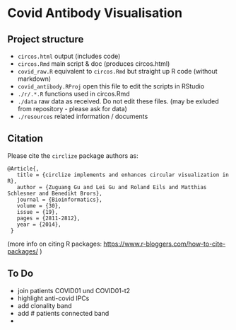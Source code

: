 # Covid Antibody Visualisation

## Project structure
- `circos.html` output (includes code)
- `circos.Rmd`  main script & doc (produces circos.html)
- `covid_raw.R` equivalent to `circos.Rmd` but straight up R code (without markdown)
- `covid_antibody.RProj` open this file to edit the scripts in RStudio
- `./r/.*.R` functions used in circos.Rmd
- `./data` raw data as received. Do not edit these files. (may be exluded from repository - please ask for data)
- `./resources` related information / documents

## Citation

Please cite the `circlize` package authors as:

```
@Article{,
   title = {circlize implements and enhances circular visualization in R},
   author = {Zuguang Gu and Lei Gu and Roland Eils and Matthias Schlesner and Benedikt Brors},
   journal = {Bioinformatics},
   volume = {30},
   issue = {19},
   pages = {2811-2812},
   year = {2014},
 }
```
(more info on citing R packages: https://www.r-bloggers.com/how-to-cite-packages/ )



## To Do

- join patients COVID01 und COVID01-t2
- highlight anti-covid IPCs
- add clonality band
- add # patients connected band
- 

